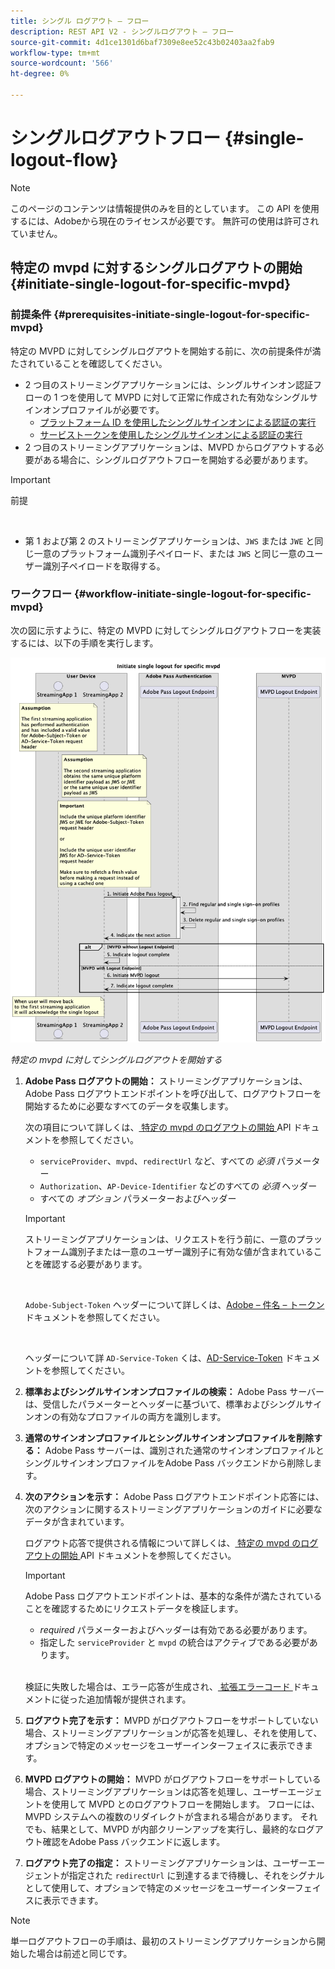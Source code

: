 ```yaml
---
title: シングル ログアウト – フロー
description: REST API V2 - シングルログアウト – フロー
source-git-commit: 4d1ce1301d6baf7309e8ee52c43b02403aa2fab9
workflow-type: tm+mt
source-wordcount: '566'
ht-degree: 0%

---
```



# シングルログアウトフロー {#single-logout-flow}

>[!NOTE]
>
> このページのコンテンツは情報提供のみを目的としています。 この API を使用するには、Adobeから現在のライセンスが必要です。 無許可の使用は許可されていません。

## 特定の mvpd に対するシングルログアウトの開始 {#initiate-single-logout-for-specific-mvpd}

### 前提条件 {#prerequisites-initiate-single-logout-for-specific-mvpd}

特定の MVPD に対してシングルログアウトを開始する前に、次の前提条件が満たされていることを確認してください。

* 2 つ目のストリーミングアプリケーションには、シングルサインオン認証フローの 1 つを使用して MVPD に対して正常に作成された有効なシングルサインオンプロファイルが必要です。
   * [プラットフォーム ID を使用したシングルサインオンによる認証の実行](./rest-api-v2-single-sign-on-platform-identity-flows.md)
   * [サービストークンを使用したシングルサインオンによる認証の実行](./rest-api-v2-single-sign-on-service-token-flows.md)
* 2 つ目のストリーミングアプリケーションは、MVPD からログアウトする必要がある場合に、シングルログアウトフローを開始する必要があります。

>[!IMPORTANT]
> 
> 前提
>
> <br/>
> 
> * 第 1 および第 2 のストリーミングアプリケーションは、`JWS` または `JWE` と同じ一意のプラットフォーム識別子ペイロード、または `JWS` と同じ一意のユーザー識別子ペイロードを取得する。

### ワークフロー {#workflow-initiate-single-logout-for-specific-mvpd}

次の図に示すように、特定の MVPD に対してシングルログアウトフローを実装するには、以下の手順を実行します。

![ 特定の mvpd に対してシングルログアウトを開始する ](../../../assets/rest-api-v2/flows/single-sign-on-flows/rest-api-v2-initiate-single-logout-for-specific-mvpd-flow.png)

*特定の mvpd に対してシングルログアウトを開始する*

1. **Adobe Pass ログアウトの開始：** ストリーミングアプリケーションは、Adobe Pass ログアウトエンドポイントを呼び出して、ログアウトフローを開始するために必要なすべてのデータを収集します。

   次の項目について詳しくは、[ 特定の mvpd のログアウトの開始 ](../../apis/logout-apis/rest-api-v2-logout-apis-initiate-logout-for-specific-mvpd.md) API ドキュメントを参照してください。
   * `serviceProvider`、`mvpd`、`redirectUrl` など、すべての _必須_ パラメーター
   * `Authorization`、`AP-Device-Identifier` などのすべての _必須_ ヘッダー
   * すべての _オプション_ パラメーターおよびヘッダー

   >[!IMPORTANT]
   > 
   > ストリーミングアプリケーションは、リクエストを行う前に、一意のプラットフォーム識別子または一意のユーザー識別子に有効な値が含まれていることを確認する必要があります。
   >
   > <br/>
   > 
   > `Adobe-Subject-Token` ヘッダーについて詳しくは、[Adobe – 件名 – トークン ](../../appendix/headers/rest-api-v2-appendix-headers-adobe-subject-token.md) ドキュメントを参照してください。
   > 
   > <br/>
   > 
   > ヘッダーについて詳 `AD-Service-Token` くは、[AD-Service-Token](../../appendix/headers/rest-api-v2-appendix-headers-ad-service-token.md) ドキュメントを参照してください。

1. **標準およびシングルサインオンプロファイルの検索：** Adobe Pass サーバーは、受信したパラメーターとヘッダーに基づいて、標準およびシングルサインオンの有効なプロファイルの両方を識別します。

1. **通常のサインオンプロファイルとシングルサインオンプロファイルを削除する：** Adobe Pass サーバーは、識別された通常のサインオンプロファイルとシングルサインオンプロファイルをAdobe Pass バックエンドから削除します。

1. **次のアクションを示す：** Adobe Pass ログアウトエンドポイント応答には、次のアクションに関するストリーミングアプリケーションのガイドに必要なデータが含まれています。

   ログアウト応答で提供される情報について詳しくは、[ 特定の mvpd のログアウトの開始 ](../../apis/logout-apis/rest-api-v2-logout-apis-initiate-logout-for-specific-mvpd.md) API ドキュメントを参照してください。

   >[!IMPORTANT]
   >
   > Adobe Pass ログアウトエンドポイントは、基本的な条件が満たされていることを確認するためにリクエストデータを検証します。
   >
   > * _required_ パラメーターおよびヘッダーは有効である必要があります。
   > * 指定した `serviceProvider` と `mvpd` の統合はアクティブである必要があります。
   >
   > <br/>
   > 
   > 検証に失敗した場合は、エラー応答が生成され、[ 拡張エラーコード ](../../../enhanced-error-codes.md) ドキュメントに従った追加情報が提供されます。

1. **ログアウト完了を示す：** MVPD がログアウトフローをサポートしていない場合、ストリーミングアプリケーションが応答を処理し、それを使用して、オプションで特定のメッセージをユーザーインターフェイスに表示できます。

1. **MVPD ログアウトの開始：** MVPD がログアウトフローをサポートしている場合、ストリーミングアプリケーションは応答を処理し、ユーザーエージェントを使用して MVPD とのログアウトフローを開始します。 フローには、MVPD システムへの複数のリダイレクトが含まれる場合があります。 それでも、結果として、MVPD が内部クリーンアップを実行し、最終的なログアウト確認をAdobe Pass バックエンドに返します。

1. **ログアウト完了の指定：** ストリーミングアプリケーションは、ユーザーエージェントが指定された `redirectUrl` に到達するまで待機し、それをシグナルとして使用して、オプションで特定のメッセージをユーザーインターフェイスに表示できます。

>[!NOTE]
>
> 単一ログアウトフローの手順は、最初のストリーミングアプリケーションから開始した場合は前述と同じです。
